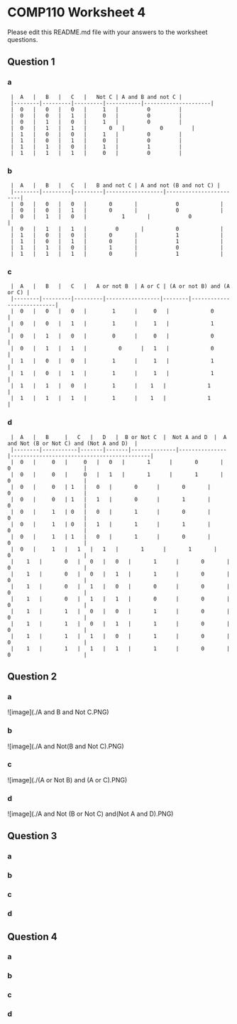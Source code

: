 # COMP110 Worksheet 4

Please edit this README.md file with your answers to the worksheet questions.

## Question 1

### a 
     |	A   |	B   |	C   |	Not C |	A and B and not C |
     |--------|---------|---------|-----------|---------------------|
     |	0   |	0   |	0   |	  1   |	        0         |
     |	0   |	0   |	1   |	  0   |	        0         |
     |	0   |	1   |	0   | 	  1   |	        0         |
     |	0   |	1   |	1   |       0   |	        0         |
     |	1   |	0   |	0   |	  1   |	        0         |
     |	1   |	0   |	1   |	  0   |	        0         |
     |	1   |	1   |	0   |	  1   |	        1         |
     |	1   |	1   |	1   |	  0   |	        0         |

### b
     |	A   |	B   |	C   |	B and not C | A and not (B and not C) |
     |--------|---------|---------|------------------|------------------------|
     |	0   |	0   |	0   |	    0       |	         0             |
     |	0   |	0   |	1   |	    0       |	         0             |
     |	0   |	1   |	0   |    	    1       |	         0             |
     |	0   |	1   |	1   |         0       |	         0             |
     |	1   |	0   |	0   |	    0       |	         1             |
     |	1   |	0   |	1   |	    0       |	         1             |
     |	1   |	1   |	0   |	    1       |	         0             |
     |	1   |	1   |	1   |	    0       |	         1             |
### c
     |	A   |	B   |	C   |	A or not B  | A or C | (A or not B) and (A or C) |
     |--------|---------|---------|-----------------|--------|---------------------------|
     |	0   |	0   |	0   |	     1      |	  0   |             0             |
     |	0   |	0   |	1   |	     1      |	  1   |             1             |
     |	0   |	1   |	0   | 	     0      |	  0   |             0             |
     |	0   |	1   |	1   |          0      |	  1   |             0             |
     |	1   |	0   |	0   |	     1      |	  1   |             1             |
     |	1   |	0   |	1   |	     1      |	  1   |             1             |
     |	1   |	1   |	0   |	     1      |    1   |             1             |
     |	1   |	1   |	1   |	     1      |    1   |             1             |
### d
     |	A   |	B     |   C   |   D   |  B or Not C  |  Not A and D  |  A and Not (B or Not C) and (Not A and D)  |  
     |--------|-----------|-------|-------|--------------|---------------|--------------------------------------------|
     |	0   |	  0   | 	0   |   0   |       1      |       0       |                    0                       |
     |	0   |	  0   | 	0   |   1   |       1      |       1       |                    0                       |
     |	0   |	  0   |	1   |   0   |       0      |       0       |                    0                       |
     |	0   |	  0   |	1   |   1   |       0      |       1       |                    0                       |
     |	0   |	  1   |	0   |   0   |       1      |       0       |                    0                       |
     |	0   |	  1   |	0   |   1   |       1      |       1       |                    0                       |
     |	0   |	  1   |	1   |   0   |       1      |       0       |                    0                       |
     |	0   |	  1   |   1   |   1   |       1      |       1       |                    0                       |
     |    1   |       0   |   0   |   0   |       1      |       0       |                    0                       |
     |    1   |       0   |   0   |   1   |       1      |       0       |                    0                       |
     |    1   |       0   |   1   |   0   |       0      |       0       |                    0                       |
     |    1   |       0   |   1   |   1   |       0      |       0       |                    0                       |
     |    1   |       1   |   0   |   0   |       1      |       0       |                    0                       |
     |    1   |       1   |   0   |   1   |       1      |       0       |                    0                       |
     |    1   |       1   |   1   |   0   |       1      |       0       |                    0                       |
     |    1   |       1   |   1   |   1   |       1      |       0       |                    0                       |
## Question 2

### a
![image](./A and B and Not C.PNG)
### b
![image](./A and Not(B and Not C).PNG)
### c
![image](./(A or Not B) and (A or C).PNG)
### d
![image](./A and Not (B or Not C) and(Not A and D).PNG)
## Question 3

### a

### b

### c

### d

## Question 4

### a

### b

### c

### d

